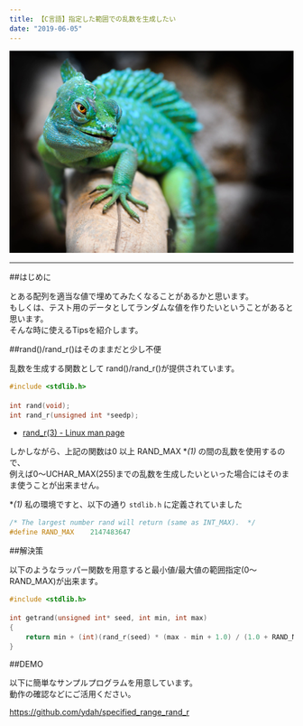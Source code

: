 ```yaml
---
title: 【C言語】指定した範囲での乱数を生成したい
date: "2019-06-05"
---
```


![Reptile](./reptile.jpg)  

---

##はじめに

とある配列を適当な値で埋めてみたくなることがあるかと思います。  
もしくは、テスト用のデータとしてランダムな値を作りたいということがあると思います。  
そんな時に使えるTipsを紹介します。

##rand()/rand_r()はそのままだと少し不便

乱数を生成する関数として rand()/rand_r()が提供されています。

```c
#include <stdlib.h>

int rand(void);
int rand_r(unsigned int *seedp);
```

* [rand_r(3) - Linux man page](https://linux.die.net/man/3/rand_r)

しかしながら、上記の関数は0 以上 RAND_MAX **(*1)** の間の乱数を使用するので、  
例えば0〜UCHAR_MAX(255)までの乱数を生成したいといった場合にはそのまま使うことが出来ません。

 **(*1)** 私の環境ですと、以下の通り `stdlib.h` に定義されていました

```c
/* The largest number rand will return (same as INT_MAX).  */
#define	RAND_MAX	2147483647
```

##解決策

以下のようなラッパー関数を用意すると最小値/最大値の範囲指定(0〜RAND_MAX)が出来ます。

```c
#include <stdlib.h>

int getrand(unsigned int* seed, int min, int max)
{
    return min + (int)(rand_r(seed) * (max - min + 1.0) / (1.0 + RAND_MAX));
}
```

##DEMO

以下に簡単なサンプルプログラムを用意しています。  
動作の確認などにご活用ください。

https://github.com/ydah/specified_range_rand_r

